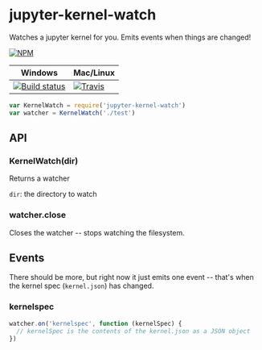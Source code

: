 # jupyter-kernel-watch

Watches a jupyter kernel for you. Emits events when things are changed!

[![NPM](https://nodei.co/npm/jupyter-kernel-watch.png)](https://nodei.co/npm/jupyter-kernel-watch/)


Windows        | Mac/Linux
-------------- | ------------
[![Build status](https://ci.appveyor.com/api/projects/status/s236036xnglo4v5l)](https://ci.appveyor.com/project/karissa/jupyter-kernel-watch) | [![Travis](http://img.shields.io/travis/karissa/jupyter-kernel-watch.svg?style=flat)](https://travis-ci.org/karissa/jupyter-kernel-watch)



```js
var KernelWatch = require('jupyter-kernel-watch')
var watcher = KernelWatch('./test')
```

## API

### KernelWatch(dir)

Returns a watcher

`dir`: the directory to watch


### watcher.close

Closes the watcher -- stops watching the filesystem.

## Events

There should be more, but right now it just emits one event -- that's when the kernel spec (`kernel.json`) has changed.

### kernelspec

```js
watcher.on('kernelspec', function (kernelSpec) {
  // kernelSpec is the contents of the kernel.json as a JSON object
})
```

